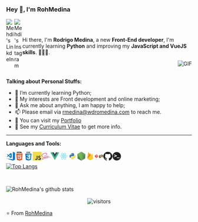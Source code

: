 ### Hey 👋, I'm RohMedina

<a href="https://www.linkedin.com/in/rodrigo-medina-gatica/">
  <img align="left" alt="Mehdi's LinkdeIn" width="22px" src="https://github.com/TheDudeThatCode/TheDudeThatCode/blob/master/Assets/Linkedin.svg" />
</a>
<a href="https://www.instagram.com/r000drigo/">
  <img align="left" alt="Mehdi's Instagram" width="22px" src="https://github.com/TheDudeThatCode/TheDudeThatCode/blob/master/Assets/Instagram.svg" />
</a>
<br />
<br />

Hi there, I'm **Rodrigo Medina**, a new **Front-End developer**, I'm currently learning **Python** and improving my **JavaScript and VueJS skills**.  👨🏽‍💼. 

  <img align="right" alt="GIF" src="https://dhmstudio.com/wp-content/uploads/2020/05/web-developer.gif" />

<br />
<br />

**Talking about Personal Stuffs:**


- 🌱 I’m currently learning Python; 
- 🤔 My interests are Front development and online marketing;
- 💬 Ask me about anything, I am happy to help;
- 📫 Please email via rmedina@wdromedina.com to reach me.
- 🔭 You can visit my [Portfolio](https://wdromedina.com/)
- 📝 See my [Curriculum Vitae](https://drive.google.com/file/d/1-GVf_sRf42z9f1MB35iLrweFbZPTVm-o/view?usp=sharing) to get more info.


---
**Languages and Tools:**  

<code><img align="left" height="24" src="https://raw.githubusercontent.com/github/explore/80688e429a7d4ef2fca1e82350fe8e3517d3494d/topics/visual-studio-code/visual-studio-code.png"></code>
<code><img align="left" height="24" src="https://raw.githubusercontent.com/github/explore/80688e429a7d4ef2fca1e82350fe8e3517d3494d/topics/html/html.png"></code>
<code><img align="left" height="24" src="https://raw.githubusercontent.com/github/explore/80688e429a7d4ef2fca1e82350fe8e3517d3494d/topics/css/css.png"></code>
<code><img align="left" height="24" src="https://raw.githubusercontent.com/github/explore/80688e429a7d4ef2fca1e82350fe8e3517d3494d/topics/javascript/javascript.png"></code>
<code><img align="left" height="24" src="https://raw.githubusercontent.com/github/explore/80688e429a7d4ef2fca1e82350fe8e3517d3494d/topics/sass/sass.png"></code>
<code><img align="left" height="24" src="https://raw.githubusercontent.com/github/explore/80688e429a7d4ef2fca1e82350fe8e3517d3494d/topics/vue/vue.png"></code>
<code><img align="left" height="24" src="https://raw.githubusercontent.com/github/explore/80688e429a7d4ef2fca1e82350fe8e3517d3494d/topics/react/react.png"></code>
<code><img align="left" height="24" src="https://raw.githubusercontent.com/github/explore/80688e429a7d4ef2fca1e82350fe8e3517d3494d/topics/python/python.png"></code>
<code><img align="left" height="24" src="https://raw.githubusercontent.com/github/explore/80688e429a7d4ef2fca1e82350fe8e3517d3494d/topics/nodejs/nodejs.png"></code>
<code><img align="left" height="24" src="https://raw.githubusercontent.com/github/explore/80688e429a7d4ef2fca1e82350fe8e3517d3494d/topics/firebase/firebase.png"></code>
<code><img align="left" height="24" src="https://raw.githubusercontent.com/github/explore/80688e429a7d4ef2fca1e82350fe8e3517d3494d/topics/git/git.png"></code>
<code><img align="left" height="24" src="https://raw.githubusercontent.com/github/explore/78df643247d429f6cc873026c0622819ad797942/topics/github/github.png"></code>
<code><img align="left" height="24" src="https://raw.githubusercontent.com/github/explore/80688e429a7d4ef2fca1e82350fe8e3517d3494d/topics/terminal/terminal.png"></code>

<br />

[![Top Langs](https://github-readme-stats.vercel.app/api/top-langs/?username=rohmedina&layout=compact)](https://github.com/rohmedina/github-readme-stats)


<br />



![RohMedina's github stats](https://github-readme-stats.vercel.app/api?username=rohmedina&show_icons=true&theme=highcontrast)


<p align="center">
  <img align="center" alt="visitors" src="https://visitor-badge.laobi.icu/badge?page_id=rohmedina.rohmedina" />
  
  
</p>



⭐️ From [RohMedina](https://github.com/rohmedina)
